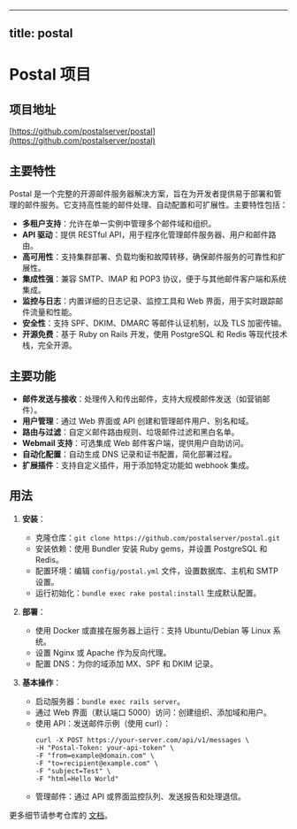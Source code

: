
---
title: postal
---

# Postal 项目

## 项目地址
[https://github.com/postalserver/postal](https://github.com/postalserver/postal)

## 主要特性
Postal 是一个完整的开源邮件服务器解决方案，旨在为开发者提供易于部署和管理的邮件服务。它支持高性能的邮件处理、自动配置和可扩展性。主要特性包括：
- **多租户支持**：允许在单一实例中管理多个邮件域和组织。
- **API 驱动**：提供 RESTful API，用于程序化管理邮件服务器、用户和邮件路由。
- **高可用性**：支持集群部署、负载均衡和故障转移，确保邮件服务的可靠性和扩展性。
- **集成性强**：兼容 SMTP、IMAP 和 POP3 协议，便于与其他邮件客户端和系统集成。
- **监控与日志**：内置详细的日志记录、监控工具和 Web 界面，用于实时跟踪邮件流量和性能。
- **安全性**：支持 SPF、DKIM、DMARC 等邮件认证机制，以及 TLS 加密传输。
- **开源免费**：基于 Ruby on Rails 开发，使用 PostgreSQL 和 Redis 等现代技术栈，完全开源。

## 主要功能
- **邮件发送与接收**：处理传入和传出邮件，支持大规模邮件发送（如营销邮件）。
- **用户管理**：通过 Web 界面或 API 创建和管理邮件用户、别名和域。
- **路由与过滤**：自定义邮件路由规则、垃圾邮件过滤和黑白名单。
- **Webmail 支持**：可选集成 Web 邮件客户端，提供用户自助访问。
- **自动化配置**：自动生成 DNS 记录和证书配置，简化部署过程。
- **扩展插件**：支持自定义插件，用于添加特定功能如 webhook 集成。

## 用法
1. **安装**：
   - 克隆仓库：`git clone https://github.com/postalserver/postal.git`
   - 安装依赖：使用 Bundler 安装 Ruby  gems，并设置 PostgreSQL 和 Redis。
   - 配置环境：编辑 `config/postal.yml` 文件，设置数据库、主机和 SMTP 设置。
   - 运行初始化：`bundle exec rake postal:install` 生成默认配置。

2. **部署**：
   - 使用 Docker 或直接在服务器上运行：支持 Ubuntu/Debian 等 Linux 系统。
   - 设置 Nginx 或 Apache 作为反向代理。
   - 配置 DNS：为你的域添加 MX、SPF 和 DKIM 记录。

3. **基本操作**：
   - 启动服务器：`bundle exec rails server`。
   - 通过 Web 界面（默认端口 5000）访问：创建组织、添加域和用户。
   - 使用 API：发送邮件示例（使用 curl）：
     ```
     curl -X POST https://your-server.com/api/v1/messages \
     -H "Postal-Token: your-api-token" \
     -F "from=example@domain.com" \
     -F "to=recipient@example.com" \
     -F "subject=Test" \
     -F "html=Hello World"
     ```
   - 管理邮件：通过 API 或界面监控队列、发送报告和处理退信。

更多细节请参考仓库的 [文档](https://github.com/postalserver/postal/wiki)。